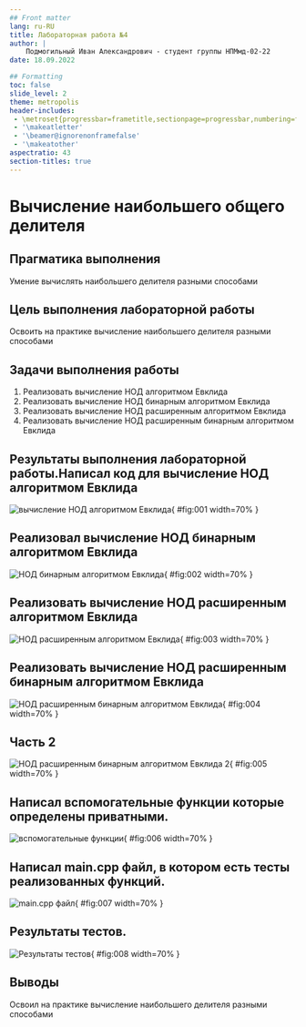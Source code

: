 ```yaml
---
## Front matter
lang: ru-RU
title: Лабораторная работа №4
author: |
	Подмогильный Иван Александрович - студент группы НПМмд-02-22
date: 18.09.2022

## Formatting
toc: false
slide_level: 2
theme: metropolis
header-includes:
 - \metroset{progressbar=frametitle,sectionpage=progressbar,numbering=fraction}
 - '\makeatletter'
 - '\beamer@ignorenonframefalse'
 - '\makeatother'
aspectratio: 43
section-titles: true
---
```


# Вычисление наибольшего общего делителя

## Прагматика выполнения

Умение вычислять наибольшего делителя разными способами

## Цель выполнения лабораторной работы

Освоить на практике вычисление наибольшего делителя разными способами

## Задачи выполнения работы

1. Реализовать вычисление НОД алгоритмом Евклида
2. Реализовать вычисление НОД бинарным алгоритмом Евклида
3. Реализовать вычисление НОД расширенным алгоритмом Евклида
4. Реализовать вычисление НОД расширенным бинарным алгоритмом Евклида

## Результаты выполнения лабораторной работы.Написал код для вычисление НОД алгоритмом Евклида

![вычисление НОД алгоритмом Евклида](image/1.png){ #fig:001 width=70% }

## Реализовал вычисление НОД бинарным алгоритмом Евклида

![НОД бинарным алгоритмом Евклида](image/2.png){ #fig:002 width=70% }

## Реализовать вычисление НОД расширенным алгоритмом Евклида

![НОД расширенным алгоритмом Евклида](image/3.png){ #fig:003 width=70% }

## Реализовать вычисление НОД расширенным бинарным алгоритмом Евклида

![НОД расширенным бинарным алгоритмом Евклида](image/4.png){ #fig:004 width=70% }

## Часть 2

![НОД расширенным бинарным алгоритмом Евклида 2](image/5.png){ #fig:005 width=70% }

## Написал вспомогательные функции которые определены приватными.

![вспомогательные функции](image/6.png){ #fig:006 width=70% }

## Написал main.cpp файл, в котором есть тесты реализованных функций.

![main.cpp файл](image/7.png){ #fig:007 width=70% }

## Результаты тестов.

![Результаты тестов](image/8.png){ #fig:008 width=70% }

## Выводы

Освоил на практике вычисление наибольшего делителя разными способами

